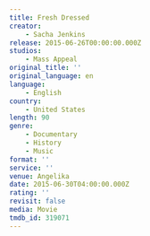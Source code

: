 ```yaml
---
title: Fresh Dressed
creator:
    - Sacha Jenkins
release: 2015-06-26T00:00:00.000Z
studios:
    - Mass Appeal
original_title: ''
original_language: en
language:
    - English
country:
    - United States
length: 90
genre:
    - Documentary
    - History
    - Music
format: ''
service: ''
venue: Angelika
date: 2015-06-30T04:00:00.000Z
rating: ''
revisit: false
media: Movie
tmdb_id: 319071
---
```



